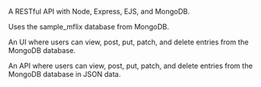 A RESTful API with Node, Express, EJS, and MongoDB.

Uses the sample_mflix database from MongoDB.

An UI where users can view, post, put, patch, and delete entries from the MongoDB database.

An API where users can view, post, put, patch, and delete entries from the MongoDB database in JSON data.
